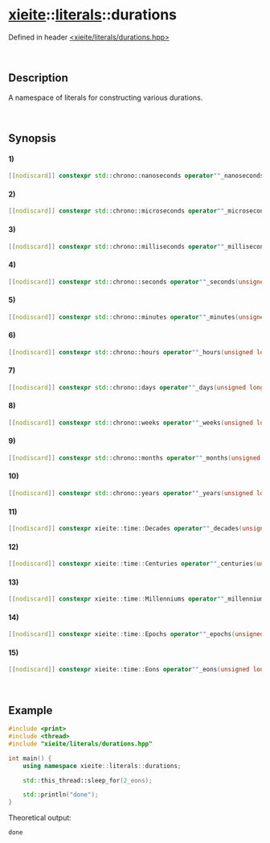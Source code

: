 # [xieite](../../xieite.md)\:\:[literals](../../literals.md)\:\:durations
Defined in header [<xieite/literals/durations.hpp>](../../../include/xieite/literals/durations.hpp)

&nbsp;

## Description
A namespace of literals for constructing various durations.

&nbsp;

## Synopsis
#### 1)
```cpp
[[nodiscard]] constexpr std::chrono::nanoseconds operator""_nanoseconds(unsigned long long int value) noexcept;
```
#### 2)
```cpp
[[nodiscard]] constexpr std::chrono::microseconds operator""_microseconds(unsigned long long int value) noexcept;
```
#### 3)
```cpp
[[nodiscard]] constexpr std::chrono::milliseconds operator""_milliseconds(unsigned long long int value) noexcept;
```
#### 4)
```cpp
[[nodiscard]] constexpr std::chrono::seconds operator""_seconds(unsigned long long int value) noexcept;
```
#### 5)
```cpp
[[nodiscard]] constexpr std::chrono::minutes operator""_minutes(unsigned long long int value) noexcept;
```
#### 6)
```cpp
[[nodiscard]] constexpr std::chrono::hours operator""_hours(unsigned long long int value) noexcept;
```
#### 7)
```cpp
[[nodiscard]] constexpr std::chrono::days operator""_days(unsigned long long int value) noexcept;
```
#### 8)
```cpp
[[nodiscard]] constexpr std::chrono::weeks operator""_weeks(unsigned long long int value) noexcept;
```
#### 9)
```cpp
[[nodiscard]] constexpr std::chrono::months operator""_months(unsigned long long int value) noexcept;
```
#### 10)
```cpp
[[nodiscard]] constexpr std::chrono::years operator""_years(unsigned long long int value) noexcept;
```
#### 11)
```cpp
[[nodiscard]] constexpr xieite::time::Decades operator""_decades(unsigned long long int value) noexcept;
```
#### 12)
```cpp
[[nodiscard]] constexpr xieite::time::Centuries operator""_centuries(unsigned long long int value) noexcept;
```
#### 13)
```cpp
[[nodiscard]] constexpr xieite::time::Millenniums operator""_millenniums(unsigned long long int value) noexcept;
```
#### 14)
```cpp
[[nodiscard]] constexpr xieite::time::Epochs operator""_epochs(unsigned long long int value) noexcept;
```
#### 15)
```cpp
[[nodiscard]] constexpr xieite::time::Eons operator""_eons(unsigned long long int value) noexcept;
```

&nbsp;

## Example
```cpp
#include <print>
#include <thread>
#include "xieite/literals/durations.hpp"

int main() {
    using namespace xieite::literals::durations;

    std::this_thread::sleep_for(2_eons);

    std::println("done");
}
```
Theoretical output:
```
done
```
